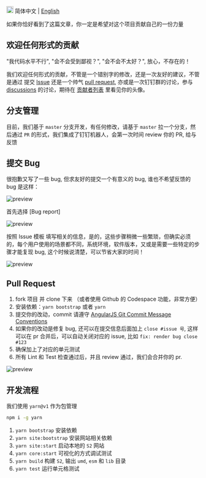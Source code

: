 
<img src="https://gw.alipayobjects.com/zos/antfincdn/R8sN%24GNdh6/language.svg" width="18"> 简体中文 | [English](./CONTRIBUTING.en-US.md)

如果你恰好看到了这篇文章，你一定是希望对这个项目贡献自己的一份力量

## 欢迎任何形式的贡献

"我代码水平不行", "会不会受到鄙视？", "会不会不太好？", 放心，不存在的！

我们欢迎任何形式的贡献，不管是一个错别字的修改，还是一次友好的建议，不管是通过 提交 [Issue](https://github.com/antvis/S2/issues/new/choose)
还是一个帅气 [pull request](https://github.com/antvis/S2/pulls), 亦或是一次钉钉群的讨论，参与 [discussions](https://github.com/antvis/S2/discussions) 的讨论，期待在 [贡献者列表](https://github.com/antvis/S2/graphs/contributors) 里看见你的头像。

## 分支管理

目前，我们基于 `master` 分支开发，有任何修改，请基于 `master` 拉一个分支，然后通过 `PR` 的形式，我们集成了钉钉机器人，会第一次时间 review 你的 PR, 给与反馈

## 提交 Bug

很抱歉又写了一些 bug, 但求友好的提交一个有意义的 bug, 谁也不希望反馈的 bug 是这样：

![preview](https://gw.alipayobjects.com/zos/antfincdn/j0jUvKwT%26/dd59fe64-7108-4ad7-a544-e19d79eea890.png)

首先选择 [Bug report]

![preview](https://gw.alipayobjects.com/zos/antfincdn/oAnzfiVl2/9d83b3e8-b05c-4475-b736-92c45448546a.png)

按照 Issue 模板 填写相关的信息，是的，这些步骤稍微一些繁琐，但确实必须的，每个用户使用的场景都不同，系统环境，软件版本，又或是需要一些特定的步骤才能复现 bug, 这个时候说清楚，可以节省大家的时间！

![preview](https://gw.alipayobjects.com/zos/antfincdn/05O3p5nE5/d0d4b120-e5aa-4b51-918b-8a573f8fb794.png)

## Pull Request

1. fork 项目 并 clone 下来 （或者使用 Github 的 Codespace 功能，非常方便）
2. 安装依赖：`yarn bootstrap` 或者 `yarn`
3. 提交你的改动，commit 请遵守 [AngularJS Git Commit Message Conventions](https://docs.google.com/document/d/1QrDFcIiPjSLDn3EL15IJygNPiHORgU1_OOAqWjiDU5Y/edit#heading=h.uyo6cb12dt6w)
4. 如果你的改动是修复 bug, 还可以在提交信息后面加上 `close #issue 号`, 这样可以在 pr 合并后，可以自动关闭对应的 issue, 比如 `fix: render bug close #123`
5. 确保加上了对应的单元测试
6. 所有 Lint 和 Test 检查通过后，并且 review 通过，我们会合并你的 pr.

![preview](https://gw.alipayobjects.com/zos/antfincdn/ssOxFrycD/86339514-5f9a-4101-8690-e47c97cd8af5.png)

## 开发流程

我们使用 `yarn@v1` 作为包管理

```bash
npm i -g yarn
```

1. `yarn bootstrap` 安装依赖
2. `yarn site:bootstrap` 安装网站相关依赖
3. `yarn site:start` 启动本地的 `S2` 网站
4. `yarn core:start` 可视化的方式调试测试
5. `yarn build` 构建 `S2`, 输出 `umd`, `esm` 和 `lib` 目录
6. `yarn test` 运行单元格测试
